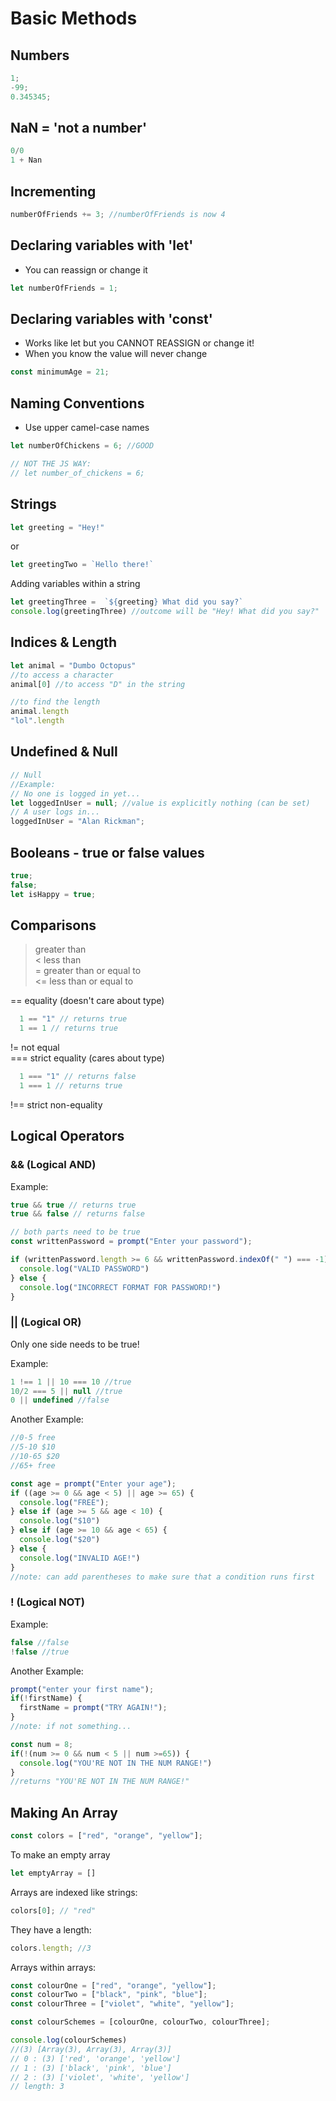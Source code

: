 # Basic Methods

## Numbers
```js
1;
-99;
0.345345;
```

## NaN = 'not a number'
```js
0/0
1 + Nan 
```

## Incrementing
```js
numberOfFriends += 3; //numberOfFriends is now 4
```

## Declaring variables with 'let'
- You can reassign or change it
```js
let numberOfFriends = 1;
```

## Declaring variables with 'const'
- Works like let but you CANNOT REASSIGN or change it!
- When you know the value will never change
```js
const minimumAge = 21;
```

## Naming Conventions
- Use upper camel-case names
```js
let numberOfChickens = 6; //GOOD

// NOT THE JS WAY:
// let number_of_chickens = 6;

```

## Strings

```js
let greeting = "Hey!"
```
or

```js
let greetingTwo = `Hello there!`
```
Adding variables within a string

```js
let greetingThree =  `${greeting} What did you say?`
console.log(greetingThree) //outcome will be "Hey! What did you say?"

```

## Indices & Length
```js
let animal = "Dumbo Octopus"
//to access a character
animal[0] //to access "D" in the string

//to find the length
animal.length
"lol".length
```

## Undefined & Null
```js
// Null
//Example:
// No one is logged in yet...
let loggedInUser = null; //value is explicitly nothing (can be set)
// A user logs in...
loggedInUser = "Alan Rickman";
```

## Booleans - true or false values
```js
true;
false;
let isHappy = true;
```

## Comparisons
> greater than <br> 
< less than <br> 
>= greater than or equal to <br> 
<= less than or equal to <br> 

== equality (doesn't care about type) 
```js
  1 == "1" // returns true
  1 == 1 // returns true
  ```
!= not equal <br> 
=== strict equality (cares about type) <br> 
```js
  1 === "1" // returns false
  1 === 1 // returns true 
  ```
!== strict non-equality 

## Logical Operators

### && (Logical AND)

Example:
```js
true && true // returns true
true && false // returns false

// both parts need to be true
const writtenPassword = prompt("Enter your password");

if (writtenPassword.length >= 6 && writtenPassword.indexOf(" ") === -1){
  console.log("VALID PASSWORD")
} else {
  console.log("INCORRECT FORMAT FOR PASSWORD!")
}
```

### || (Logical OR)

Only one side needs to be true!

Example:

```js
1 !== 1 || 10 === 10 //true
10/2 === 5 || null //true
0 || undefined //false
```

Another Example:

```js
//0-5 free
//5-10 $10
//10-65 $20
//65+ free

const age = prompt("Enter your age");
if ((age >= 0 && age < 5) || age >= 65) {
  console.log("FREE");
} else if (age >= 5 && age < 10) {
  console.log("$10")
} else if (age >= 10 && age < 65) {
  console.log("$20")
} else {
  console.log("INVALID AGE!")
}
//note: can add parentheses to make sure that a condition runs first

```

### ! (Logical NOT)

Example:
```js
false //false
!false //true
```

Another Example:
```js
prompt("enter your first name");
if(!firstName) {
  firstName = prompt("TRY AGAIN!");
}
//note: if not something...

const num = 8;
if(!(num >= 0 && num < 5 || num >=65)) {
  console.log("YOU'RE NOT IN THE NUM RANGE!")
}
//returns "YOU'RE NOT IN THE NUM RANGE!"

```

## Making An Array

```js
const colors = ["red", "orange", "yellow"];
```

To make an empty array
```js
let emptyArray = []
```

Arrays are indexed like strings:
```js
colors[0]; // "red"
```

They have a length:
```js
colors.length; //3
```

Arrays within arrays:
```js
const colourOne = ["red", "orange", "yellow"];
const colourTwo = ["black", "pink", "blue"];
const colourThree = ["violet", "white", "yellow"];

const colourSchemes = [colourOne, colourTwo, colourThree];

console.log(colourSchemes) 
//(3) [Array(3), Array(3), Array(3)]
// 0 : (3) ['red', 'orange', 'yellow']
// 1 : (3) ['black', 'pink', 'blue']
// 2 : (3) ['violet', 'white', 'yellow']
// length: 3 

```
